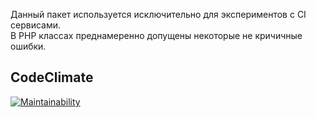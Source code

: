 Данный пакет используется исключительно для экспериментов с CI сервисами.  
В PHP классах преднамеренно допущены некоторые не кричичные ошибки.

## CodeClimate
[![Maintainability](https://api.codeclimate.com/v1/badges/6bd8f3b6a0e558a9d610/maintainability)](https://codeclimate.com/github/batumibiz/ci-test/maintainability)
